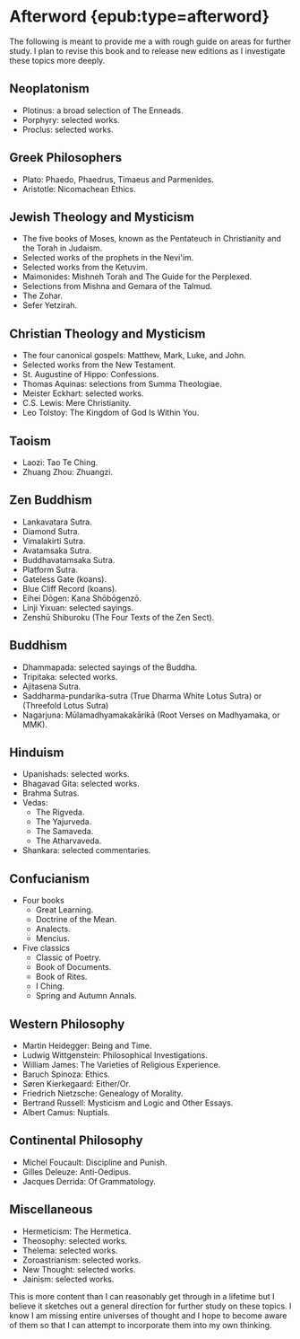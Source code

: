 # Afterword {epub:type=afterword}

The following is meant to provide me a with rough guide on areas for further study. I plan to revise this book and to release new editions as I investigate these topics more deeply.

## Neoplatonism

- Plotinus: a broad selection of The Enneads.
- Porphyry: selected works.
- Proclus: selected works.

## Greek Philosophers

- Plato: Phaedo, Phaedrus, Timaeus and Parmenides.
- Aristotle: Nicomachean Ethics.

## Jewish Theology and Mysticism

- The five books of Moses, known as the Pentateuch in Christianity and the Torah in Judaism. 
- Selected works of the prophets in the Nevi'im.
- Selected works from the Ketuvim.
- Maimonides: Mishneh Torah and The Guide for the Perplexed.
- Selections from Mishna and Gemara of the Talmud. 
- The Zohar.
- Sefer Yetzirah.

## Christian Theology and Mysticism

- The four canonical gospels: Matthew, Mark, Luke, and John.
- Selected works from the New Testament.
- St. Augustine of Hippo: Confessions.
- Thomas Aquinas: selections from Summa Theologiae.
- Meister Eckhart: selected works.
- C.S. Lewis: Mere Christianity.
- Leo Tolstoy: The Kingdom of God Is Within You.

## Taoism

- Laozi: Tao Te Ching.
- Zhuang Zhou: Zhuangzi.

## Zen Buddhism

- Lankavatara Sutra.
- Diamond Sutra.
- Vimalakirti Sutra.
- Avatamsaka Sutra.
- Buddhavatamsaka Sutra.
- Platform Sutra.
- Gateless Gate (koans).
- Blue Cliff Record (koans).
- Eihei Dōgen: Kana Shōbōgenzō.
- Linji Yixuan: selected sayings.
- Zenshū Shiburoku (The Four Texts of the Zen Sect).

## Buddhism

- Dhammapada: selected sayings of the Buddha.
- Tripitaka: selected works.
- Ajitasena Sutra.
- Saddharma-pundarika-sutra (True Dharma White Lotus Sutra) or (Threefold Lotus Sutra)
- Nagarjuna: Mūlamadhyamakakārikā (Root Verses on Madhyamaka, or MMK).

## Hinduism

- Upanishads: selected works.
- Bhagavad Gita: selected works.
- Brahma Sutras.
- Vedas:
    - The Rigveda.
    - The Yajurveda.
    - The Samaveda.
    - The Atharvaveda.
- Shankara: selected commentaries.

## Confucianism

- Four books
    - Great Learning.
    - Doctrine of the Mean.
    - Analects.
    - Mencius.
- Five classics 
    - Classic of Poetry.
    - Book of Documents.
    - Book of Rites.
    - I Ching.
    - Spring and Autumn Annals.

## Western Philosophy

- Martin Heidegger: Being and Time.
- Ludwig Wittgenstein: Philosophical Investigations.
- William James: The Varieties of Religious Experience.
- Baruch Spinoza: Ethics.
- Søren Kierkegaard: Either/Or.
- Friedrich Nietzsche: Genealogy of Morality.
- Bertrand Russell: Mysticism and Logic and Other Essays.
- Albert Camus: Nuptials.

## Continental Philosophy

- Michel Foucault: Discipline and Punish.
- Gilles Deleuze: Anti-Oedipus.
- Jacques Derrida: Of Grammatology.

## Miscellaneous

- Hermeticism: The Hermetica.
- Theosophy: selected works.
- Thelema: selected works.
- Zoroastrianism: selected works.
- New Thought: selected works.
- Jainism: selected works.

This is more content than I can reasonably get through in a lifetime but I believe it sketches out a general direction for further study on these topics. I know I am missing entire universes of thought and I hope to become aware of them so that I can attempt to incorporate them into my own thinking.
